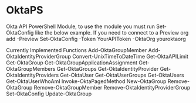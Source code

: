 # OktaPS
Okta API PowerShell Module, to use the module you must run Set-OktaConfig like the below example. If you need to connect to a Preview org add -Preview
Set-OktaConfig -Token YourAPIToken -OktaOrg youroktaorg

Currently Implemented Functions
  Add-OktaGroupMember
  Add-OktaIdentityProviderGroup
  Convert-UnixTimeToDateTime
  Get-OktaAPILimit
  Get-OktaGroup
  Get-OktaGroupApplicationAssignment
  Get-OktaGroupMembers
  Get-OktaGroups
  Get-OktaIdentityProvider
  Get-OktaIdentityProviders
  Get-OktaUser
  Get-OktaUserGroups
  Get-OktaUsers
  Get-OktaUserWhoAmI
  Invoke-OktaPagedMethod
  New-OktaGroup
  Remove-OktaGroup
  Remove-OktaGroupMember
  Remove-OktaIdentityProviderGroup
  Set-OktaConfig
  Update-OktaGroup

